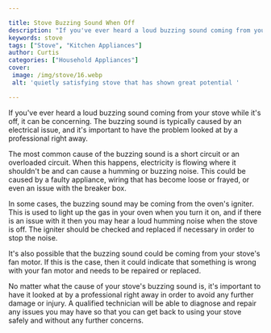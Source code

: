 ```yaml
---

title: Stove Buzzing Sound When Off
description: "If you've ever heard a loud buzzing sound coming from your stove while it's off, it can be concerning. The buzzing sound is typica...you wont regret reading on"
keywords: stove
tags: ["Stove", "Kitchen Appliances"]
author: Curtis
categories: ["Household Appliances"]
cover: 
 image: /img/stove/16.webp
 alt: 'quietly satisfying stove that has shown great potential '

---
```


If you've ever heard a loud buzzing sound coming from your stove while it's off, it can be concerning. The buzzing sound is typically caused by an electrical issue, and it's important to have the problem looked at by a professional right away.

The most common cause of the buzzing sound is a short circuit or an overloaded circuit. When this happens, electricity is flowing where it shouldn't be and can cause a humming or buzzing noise. This could be caused by a faulty appliance, wiring that has become loose or frayed, or even an issue with the breaker box.

In some cases, the buzzing sound may be coming from the oven's igniter. This is used to light up the gas in your oven when you turn it on, and if there is an issue with it then you may hear a loud humming noise when the stove is off. The igniter should be checked and replaced if necessary in order to stop the noise.

It's also possible that the buzzing sound could be coming from your stove's fan motor. If this is the case, then it could indicate that something is wrong with your fan motor and needs to be repaired or replaced.

No matter what the cause of your stove's buzzing sound is, it's important to have it looked at by a professional right away in order to avoid any further damage or injury. A qualified technician will be able to diagnose and repair any issues you may have so that you can get back to using your stove safely and without any further concerns.
